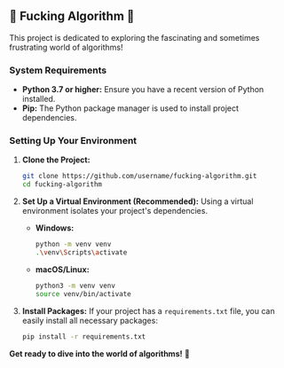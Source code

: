 ## 🤬 Fucking Algorithm 🤬

This project is dedicated to exploring the fascinating and sometimes frustrating world of algorithms!

### System Requirements

- **Python 3.7 or higher:** Ensure you have a recent version of Python installed.
- **Pip:** The Python package manager is used to install project dependencies.

### Setting Up Your Environment

1. **Clone the Project:**

   ```bash
   git clone https://github.com/username/fucking-algorithm.git
   cd fucking-algorithm
   ```

2. **Set Up a Virtual Environment (Recommended):**
   Using a virtual environment isolates your project's dependencies.

   - **Windows:**
     ```bash
     python -m venv venv
     .\venv\Scripts\activate
     ```
   - **macOS/Linux:**
     ```bash
     python3 -m venv venv
     source venv/bin/activate
     ```

3. **Install Packages:**
   If your project has a `requirements.txt` file, you can easily install all necessary packages:

   ```bash
   pip install -r requirements.txt
   ```

**Get ready to dive into the world of algorithms!** 🚀
